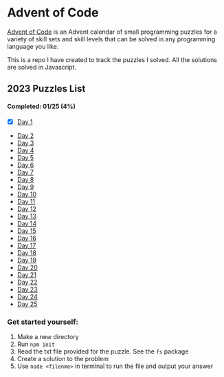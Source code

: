 # Advent of Code

[Advent of Code](https://adventofcode.com) is an Advent calendar of small programming puzzles for a variety of skill sets and skill levels that can be solved in any programming language you like.

This is a repo I have created to track the puzzles I solved.
All the solutions are solved in Javascript.

## 2023 Puzzles List

#### Completed: 01/25 (4%)

- [x] [Day 1](2023/day1/)
- [Day 2](2023/day2/)
- [Day 3](2023/day3/)
- [Day 4](2023/day4/)
- [Day 5](2023/day5/)
- [Day 6](2023/day6/)
- [Day 7](2023/day7/)
- [Day 8](2023/day8/)
- [Day 9](2023/day9/)
- [Day 10](2023/day10/)
- [Day 11](2023/day11/)
- [Day 12](2023/day12/)
- [Day 13](2023/day13/)
- [Day 14](2023/day14/)
- [Day 15](2023/day15/)
- [Day 16](2023/day16/)
- [Day 17](2023/day17/)
- [Day 18](2023/day18/)
- [Day 19](2023/day19/)
- [Day 20](2023/day20/)
- [Day 21](2023/day21/)
- [Day 22](2023/day22/)
- [Day 23](2023/day23/)
- [Day 24](2023/day24/)
- [Day 25](2023/day25/)

### Get started yourself:

1. Make a new directory
2. Run `npm init`
3. Read the txt file provided for the puzzle. See the `fs` package
4. Create a solution to the problem
5. Use `node <filenme>` in terminal to run the file and output your answer
